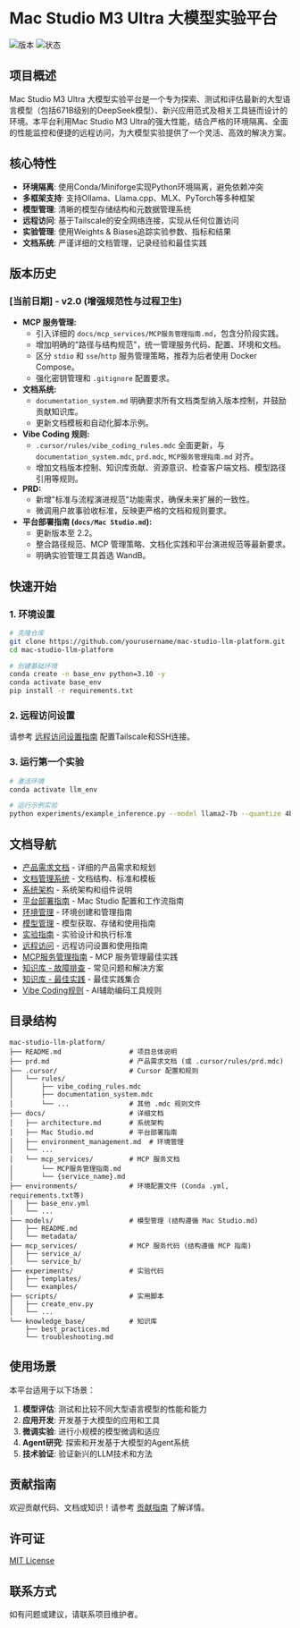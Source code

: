 # Mac Studio M3 Ultra 大模型实验平台

![版本](https://img.shields.io/badge/版本-2.0-blue)
![状态](https://img.shields.io/badge/状态-开发中-yellow)

## 项目概述

Mac Studio M3 Ultra 大模型实验平台是一个专为探索、测试和评估最新的大型语言模型（包括671B级别的DeepSeek模型）、新兴应用范式及相关工具链而设计的环境。本平台利用Mac Studio M3 Ultra的强大性能，结合严格的环境隔离、全面的性能监控和便捷的远程访问，为大模型实验提供了一个灵活、高效的解决方案。

## 核心特性

- **环境隔离**: 使用Conda/Miniforge实现Python环境隔离，避免依赖冲突
- **多框架支持**: 支持Ollama、Llama.cpp、MLX、PyTorch等多种框架
- **模型管理**: 清晰的模型存储结构和元数据管理系统
- **远程访问**: 基于Tailscale的安全网络连接，实现从任何位置访问
- **实验管理**: 使用Weights & Biases追踪实验参数、指标和结果
- **文档系统**: 严谨详细的文档管理，记录经验和最佳实践

## 版本历史

### [当前日期] - v2.0 (增强规范性与过程卫生)

- **MCP 服务管理:**
    - 引入详细的 `docs/mcp_services/MCP服务管理指南.md`，包含分阶段实践。
    - 增加明确的"路径与结构规范"，统一管理服务代码、配置、环境和文档。
    - 区分 `stdio` 和 `sse`/`http` 服务管理策略，推荐为后者使用 Docker Compose。
    - 强化密钥管理和 `.gitignore` 配置要求。
- **文档系统:**
    - `documentation_system.md` 明确要求所有文档类型纳入版本控制，并鼓励贡献知识库。
    - 更新文档模板和自动化脚本示例。
- **Vibe Coding 规则:**
    - `.cursor/rules/vibe_coding_rules.mdc` 全面更新，与 `documentation_system.mdc`, `prd.mdc`, `MCP服务管理指南.md` 对齐。
    - 增加文档版本控制、知识库贡献、资源意识、检查客户端文档、模型路径引用等规则。
- **PRD:**
    - 新增"标准与流程演进规范"功能需求，确保未来扩展的一致性。
    - 微调用户故事验收标准，反映更严格的文档和规则要求。
- **平台部署指南 (`docs/Mac Studio.md`):**
    - 更新版本至 2.2。
    - 整合路径规范、MCP 管理策略、文档化实践和平台演进规范等最新要求。
    - 明确实验管理工具首选 WandB。

## 快速开始

### 1. 环境设置

```bash
# 克隆仓库
git clone https://github.com/yourusername/mac-studio-llm-platform.git
cd mac-studio-llm-platform

# 创建基础环境
conda create -n base_env python=3.10 -y
conda activate base_env
pip install -r requirements.txt
```

### 2. 远程访问设置

请参考 [远程访问设置指南](docs/remote_access.md) 配置Tailscale和SSH连接。

### 3. 运行第一个实验

```bash
# 激活环境
conda activate llm_env

# 运行示例实验
python experiments/example_inference.py --model llama2-7b --quantize 4bit
```

## 文档导航

- [产品需求文档](prd.md) - 详细的产品需求和规划
- [文档管理系统](documentation_system.md) - 文档结构、标准和模板
- [系统架构](docs/architecture.md) - 系统架构和组件说明
- [平台部署指南](docs/Mac%20Studio.md) - Mac Studio 配置和工作流指南
- [环境管理](docs/environment_management.md) - 环境创建和管理指南
- [模型管理](docs/model_management.md) - 模型获取、存储和使用指南
- [实验指南](docs/experiment_guide.md) - 实验设计和执行标准
- [远程访问](docs/remote_access.md) - 远程访问设置和使用指南
- [MCP服务管理指南](docs/mcp_services/MCP服务管理指南.md) - MCP 服务管理最佳实践
- [知识库 - 故障排查](knowledge_base/troubleshooting.md) - 常见问题和解决方案
- [知识库 - 最佳实践](knowledge_base/best_practices.md) - 最佳实践集合
- [Vibe Coding规则](vibe_coding_rules.md) - AI辅助编码工具规则

## 目录结构

```
mac-studio-llm-platform/
├── README.md                 # 项目总体说明
├── prd.md                    # 产品需求文档 (或 .cursor/rules/prd.mdc)
├── .cursor/                  # Cursor 配置和规则
│   └── rules/
│       ├── vibe_coding_rules.mdc
│       ├── documentation_system.mdc
│       └── ...               # 其他 .mdc 规则文件
├── docs/                     # 详细文档
│   ├── architecture.md       # 系统架构
│   ├── Mac Studio.md         # 平台部署指南
│   ├── environment_management.md  # 环境管理
│   └── ...
│   └── mcp_services/         # MCP 服务文档
│       └── MCP服务管理指南.md
│       └── {service_name}.md
├── environments/             # 环境配置文件 (Conda .yml, requirements.txt等)
│   ├── base_env.yml
│   └── ...
├── models/                   # 模型管理 (结构遵循 Mac Studio.md)
│   ├── README.md
│   └── metadata/
├── mcp_services/             # MCP 服务代码 (结构遵循 MCP 指南)
│   ├── service_a/
│   └── service_b/
├── experiments/              # 实验代码
│   ├── templates/
│   └── examples/
├── scripts/                  # 实用脚本
│   ├── create_env.py
│   └── ...
└── knowledge_base/           # 知识库
    ├── best_practices.md
    └── troubleshooting.md
```

## 使用场景

本平台适用于以下场景：

1. **模型评估**: 测试和比较不同大型语言模型的性能和能力
2. **应用开发**: 开发基于大模型的应用和工具
3. **微调实验**: 进行小规模的模型微调和适应
4. **Agent研究**: 探索和开发基于大模型的Agent系统
5. **技术验证**: 验证新兴的LLM技术和方法

## 贡献指南

欢迎贡献代码、文档或知识！请参考 [贡献指南](docs/contributing.md) 了解详情。

## 许可证

[MIT License](LICENSE)

## 联系方式

如有问题或建议，请联系项目维护者。
